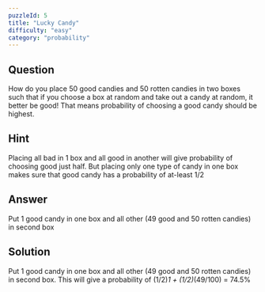 ```yaml
---
puzzleId: 5
title: "Lucky Candy"
difficulty: "easy"
category: "probability"
---
```


## Question
How do you place 50 good candies and 50 rotten candies in two boxes such that if you choose a box at random and take out a candy at random, it better be good!
That means probability of choosing a good candy should be highest.

## Hint
Placing all bad in 1 box and all good in another will give probability of choosing good just half. But placing only one type of candy in one box makes sure that good candy has a probability of at-least 1/2

## Answer
Put 1 good candy in one box and all other (49 good and 50 rotten candies) in second box

## Solution
Put 1 good candy in one box and all other (49 good and 50 rotten candies) in second box. This will give a probability of (1/2)*1 + (1/2)*(49/100) = 74.5%
